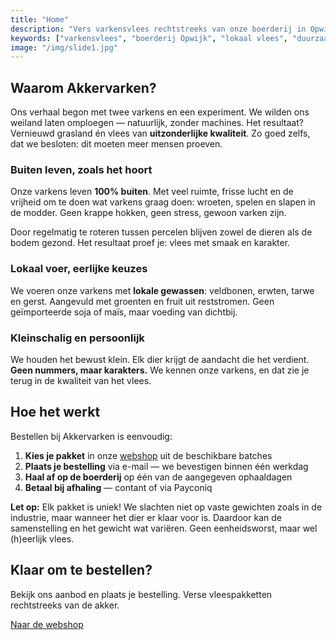 ```yaml
---
title: "Home"
description: "Vers varkensvlees rechtstreeks van onze boerderij in Opwijk. Varkens die buiten leven met veel ruimte en lokaal, duurzaam voeder. Bestel online uw vleespakketten."
keywords: ["varkensvlees", "boerderij Opwijk", "lokaal vlees", "duurzaam vlees", "akkervarkens", "scharrelvarken", "biologisch vlees Vlaanderen"]
image: "/img/slide1.jpg"
---
```


## Waarom Akkervarken?

Ons verhaal begon met twee varkens en een experiment. We wilden ons weiland
laten omploegen — natuurlijk, zonder machines. Het resultaat? Vernieuwd
grasland én vlees van **uitzonderlijke kwaliteit**. Zo goed zelfs, dat we
besloten: dit moeten meer mensen proeven.

### Buiten leven, zoals het hoort

Onze varkens leven **100% buiten**. Met veel ruimte, frisse lucht en de
vrijheid om te doen wat varkens graag doen: wroeten, spelen en slapen in de
modder. Geen krappe hokken, geen stress, gewoon varken zijn.

Door regelmatig te roteren tussen percelen blijven zowel de dieren als de bodem gezond. Het resultaat proef je: vlees met smaak en karakter.

### Lokaal voer, eerlijke keuzes

We voeren onze varkens met **lokale gewassen**: veldbonen, erwten, tarwe en gerst. Aangevuld met groenten en fruit uit reststromen. Geen geïmporteerde soja of maïs, maar voeding van dichtbij.

### Kleinschalig en persoonlijk

We houden het bewust klein. Elk dier krijgt de aandacht die het verdient. **Geen nummers, maar karakters.** We kennen onze varkens, en dat zie je terug in de kwaliteit van het vlees.

## Hoe het werkt

Bestellen bij Akkervarken is eenvoudig:

1. **Kies je pakket** in onze [webshop](/webshop/) uit de beschikbare batches
2. **Plaats je bestelling** via e-mail — we bevestigen binnen één werkdag
3. **Haal af op de boerderij** op één van de aangegeven ophaaldagen
4. **Betaal bij afhaling** — contant of via Payconiq

**Let op:** Elk pakket is uniek! We slachten niet op vaste gewichten zoals in de industrie, maar wanneer het dier er klaar voor is. Daardoor kan de samenstelling en het gewicht wat variëren. Geen eenheidsworst, maar wel (h)eerlijk vlees.

## Klaar om te bestellen?

Bekijk ons aanbod en plaats je bestelling. Verse vleespakketten rechtstreeks van de akker.

[Naar de webshop](/webshop/)
